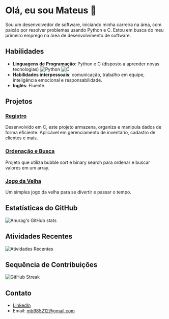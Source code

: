 # Olá, eu sou Mateus 👋

Sou um desenvolvedor de software, iniciando minha carreira na área, com paixão por resolver problemas usando Python e C. Estou em busca do meu primeiro emprego na área de desenvolvimento de software.

## Habilidades

- **Linguagens de Programação**: Python e C (disposto a aprender novas tecnologias)
  ![Python](https://img.shields.io/badge/-Python-13aa52?style=flat-square&logo=python&logoColor=white)
  ![C](https://img.shields.io/badge/-C-13aa52?style=flat-square&logo=c&logoColor=white)
- **Habilidades interpessoais**: comunicação, trabalho em equipe, inteligência emocional e responsabilidade.
- **Inglês**: Fluente.

## Projetos

### [Registro](https://github.com/MateusDBarros/registro)
Desenvolvido em C, este projeto armazena, organiza e manipula dados de forma eficiente. Aplicável em gerenciamento de inventário, cadastro de clientes e mais.

### [Ordenação e Busca](https://github.com/MateusDBarros/ordenacao_e_busca)
Projeto que utiliza bubble sort e binary search para ordenar e buscar valores em um array.

### [Jogo da Velha](https://github.com/MateusDBarros/tic-tac-toe)
Um simples jogo da velha para se divertir e passar o tempo.

## Estatísticas do GitHub

![Anurag's GitHub stats](https://github-readme-stats.vercel.app/api?username=MateusDBarros&show_icons=true&theme=radical)

## Atividades Recentes

![Atividades Recentes](https://github-readme-activity-graph.cyclic.app/graph?username=MateusDBarros&theme=rogue)

## Sequência de Contribuições

![GitHub Streak](https://github-readme-streak-stats.herokuapp.com/?user=MateusDBarros&theme=radical)

## Contato

- [LinkedIn](https://www.linkedin.com/in/mateus-barros13)
- Email: mb685212@gmail.com
